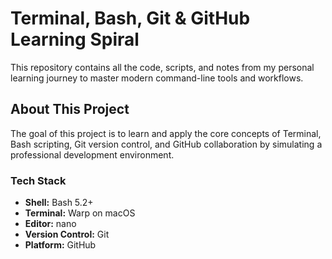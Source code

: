 # Terminal, Bash, Git & GitHub Learning Spiral

This repository contains all the code, scripts, and notes from my personal learning journey to master modern command-line tools and workflows.

## About This Project

The goal of this project is to learn and apply the core concepts of Terminal, Bash scripting, Git version control, and GitHub collaboration by simulating a professional development environment.

### Tech Stack
- **Shell:** Bash 5.2+
- **Terminal:** Warp on macOS
- **Editor:** nano
- **Version Control:** Git
- **Platform:** GitHub
